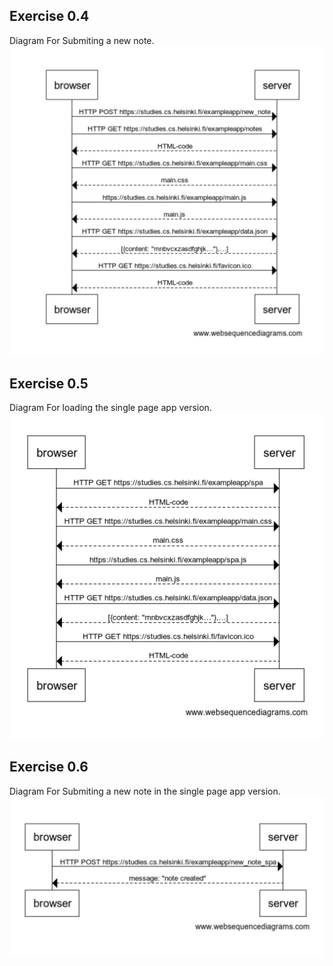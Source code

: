 ## Exercise 0.4
Diagram For Submiting a new note.
![Exercise 0.4](./images/04.png)


## Exercise 0.5
Diagram For loading the single page app version.
![Exercise 0.5](./images/05.png)

## Exercise 0.6
Diagram For Submiting a new note in the single page app version.
![Exercise 0.6](./images/06.png)
